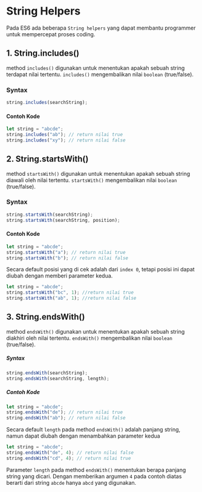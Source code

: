 # String Helpers

Pada ES6 ada beberapa `String helpers` yang dapat membantu programmer untuk mempercepat proses coding.

## 1. String.includes()

method `includes()` digunakan untuk menentukan apakah sebuah string terdapat nilai tertentu. `includes()` mengembalikan nilai `boolean` (true/false).

### Syntax

```javascript
string.includes(searchString);
```

#### Contoh Kode

```javascript
let string = "abcde";
string.includes("ab"); // return nilai true
string.includes("xy"); // return nilai false
```

## 2. String.startsWith()

method `startsWith()` digunakan untuk menentukan apakah sebuah string diawali oleh nilai tertentu. `startsWith()` mengembalikan nilai `boolean` (true/false).

### Syntax

```javascript
string.startsWith(searchString);
string.startsWith(searchString, position);
```

#### Contoh Kode

```javascript
let string = "abcde";
string.startsWith("a"); // return nilai true
string.startsWith("b"); // return nilai false
```

Secara default posisi yang di cek adalah dari `index 0`, tetapi posisi ini dapat diubah dengan memberi parameter kedua.

```javascript
let string = "abcde";
string.startsWith("bc", 1); //return nilai true
string.startsWith("ab", 1); //return nilai false
```

## 3. String.endsWith()

method `endsWith()` digunakan untuk menentukan apakah sebuah string diakhiri oleh nilai tertentu. `endsWith()` mengembalikan nilai `boolean` (true/false).

##### Syntax

```javascript
string.endsWith(searchString);
string.endsWith(searchString, length);
```

##### Contoh Kode

```javascript
let string = "abcde";
string.endsWith("de"); // return nilai true
string.endsWith("ab"); // return nilai false
```

Secara default `length` pada method `endsWith()` adalah panjang string, namun dapat diubah dengan menambahkan parameter kedua

```javascript
let string = "abcde";
string.endsWith("de", 4); // return nilai false
string.endsWith("cd", 4); // return nilai true
```

Parameter `length` pada method `endsWith()` menentukan berapa panjang string yang dicari. Dengan memberikan argumen `4` pada contoh diatas berarti dari string `abcde` hanya `abcd` yang digunakan.
